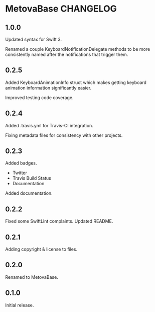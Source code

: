 # MetovaBase CHANGELOG

## 1.0.0

Updated syntax for Swift 3.

Renamed a couple KeyboardNotificationDelegate methods to be more consistently named after the notifications that trigger them.

## 0.2.5

Added KeyboardAnimationInfo struct which makes getting keyboard animation information significantly easier.

Improved testing code coverage.

## 0.2.4

Added .travis.yml for Travis-CI integration.

Fixing metadata files for consistency with other projects.

## 0.2.3

Added badges.

 - Twitter
 - Travis Build Status
 - Documentation

Added documentation.

## 0.2.2

Fixed some SwiftLint complaints.  Updated README.

## 0.2.1

Adding copyright & license to files.

## 0.2.0

Renamed to MetovaBase.

## 0.1.0

Initial release.
